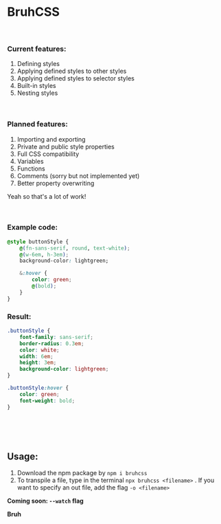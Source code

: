 # BruhCSS

<br>

### **Current features:**
1. Defining styles
2. Applying defined styles to other styles
3. Applying defined styles to selector styles
4. Built-in styles
5. Nesting styles

<br>

### **Planned features:**
1. Importing and exporting
2. Private and public style properties
3. Full CSS compatibility
4. Variables
5. Functions
6. Comments (sorry but not implemented yet)
7. Better property overwriting

Yeah so that's a lot of work!

<br>

### **Example code:**
```css
@style buttonStyle {
    @(fn-sans-serif, round, text-white);
    @(w-6em, h-3em);
    background-color: lightgreen;

    &:hover {
        color: green;
        @(bold);
    }
}
```
### **Result**:
```css
.buttonStyle {
    font-family: sans-serif;
    border-radius: 0.3em;
    color: white;
    width: 6em;
    height: 3em;
    background-color: lightgreen;
}

.buttonStyle:hover {
    color: green;
    font-weight: bold;
}
```

<br>
<br>
<br>


## Usage:
1. Download the npm package by `npm i bruhcss`
2. To transpile a file, type in the terminal `npx bruhcss <filename>` . If you want to specify an out file, add the flag `-o <filename>`


**Coming soon: `--watch` flag**



**Bruh**